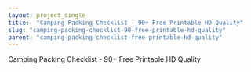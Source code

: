 ```yaml
---
layout: project_single
title:  "Camping Packing Checklist - 90+ Free Printable HD Quality"
slug: "camping-packing-checklist-90-free-printable-hd-quality"
parent: "camping-packing-checklist-free-printable-hd-quality"
---
```

Camping Packing Checklist - 90+ Free Printable HD Quality